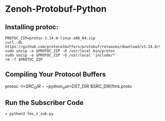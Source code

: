 # Zenoh-Protobuf-Python
## Installing protoc:
```
PROTOC_ZIP=protoc-3.14.0-linux-x86_64.zip
curl -OL https://github.com/protocolbuffers/protobuf/releases/download/v3.14.0/$PROTOC_ZIP
sudo unzip -o $PROTOC_ZIP -d /usr/local bin/protoc
sudo unzip -o $PROTOC_ZIP -d /usr/local 'include/*'
rm -f $PROTOC_ZIP

```

## Compiling Your Protocol Buffers
protoc -I=$SRC_DIR --python_out=$DST_DIR $SRC_DIR/fms.proto

## Run the Subscriber Code
```
> python3 fms_z_sub.py
```

